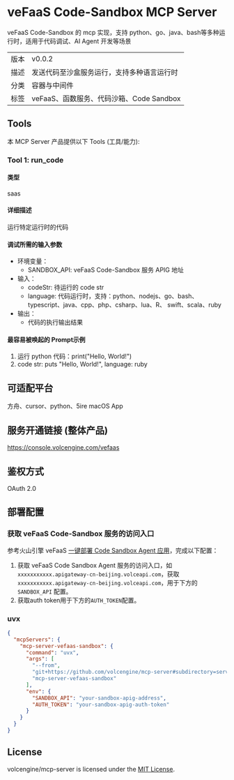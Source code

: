 # veFaaS Code-Sandbox MCP Server

veFaaS Code-Sandbox 的 mcp 实现，支持 python、go、java、bash等多种运行时，适用于代码调试、AI Agent 开发等场景

| | |
|------|------|
| 版本 | v0.0.2 |
| 描述 | 发送代码至沙盒服务运行，支持多种语言运行时 |
| 分类 | 容器与中间件 |
| 标签 | veFaaS、函数服务、代码沙箱、Code Sandbox |

## Tools

本 MCP Server 产品提供以下 Tools (工具/能力):

### Tool 1: run_code

#### 类型

saas

#### 详细描述

运行特定运行时的代码

#### 调试所需的输入参数

- 环境变量：
  - SANDBOX_API: veFaaS Code-Sandbox 服务 APIG 地址
- 输入：
  - codeStr: 待运行的 code str
  - language: 代码运行时，支持：python、nodejs、go、bash、typescript、java、cpp、php、csharp、lua、R、 swift、scala、ruby
- 输出：
  - 代码的执行输出结果

#### 最容易被唤起的 Prompt示例

1. 运行 python 代码：print("Hello, World!")
2. code str: puts "Hello, World!", language: ruby

## 可适配平台

方舟、cursor、python、5ire macOS App

## 服务开通链接 (整体产品)

<https://console.volcengine.com/vefaas>

## 鉴权方式

OAuth 2.0

## 部署配置

### 获取 veFaaS Code-Sandbox 服务的访问入口

参考火山引擎 veFaaS [一键部署 Code Sandbox Agent 应用](https://www.volcengine.com/docs/6662/1538139)，完成以下配置：
1. 获取 veFaaS Code Sandbox Agent 服务的访问入口，如 `xxxxxxxxxxx.apigateway-cn-beijing.volceapi.com`，获取 `xxxxxxxxxxx.apigateway-cn-beijing.volceapi.com`，用于下方的 `SANDBOX_API` 配置。
2. 获取auth token用于下方的`AUTH_TOKEN`配置。


### uvx

```json
{
  "mcpServers": {
    "mcp-server-vefaas-sandbox": {
      "command": "uvx",
      "args": [
        "--from",
        "git+https://github.com/volcengine/mcp-server#subdirectory=server/mcp_server_vefaas_sandbox",
        "mcp-server-vefaas-sandbox"
      ],
      "env": {
        "SANDBOX_API": "your-sandbox-apig-address",
        "AUTH_TOKEN": "your-sandbox-apig-auth-token"
      }
    }
  }
}
```

## License

volcengine/mcp-server is licensed under the [MIT License](../../LICENSE).
